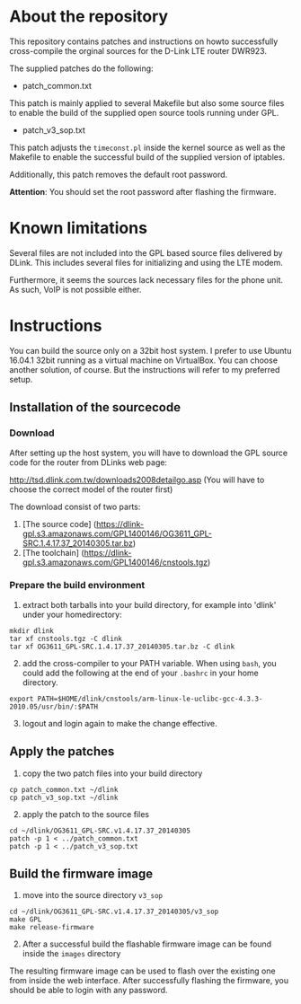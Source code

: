 # About the repository

This repository contains patches and instructions on howto successfully cross-compile the orginal sources
for the D-Link LTE router DWR923.

The supplied patches do the following:

- patch_common.txt

This patch is mainly applied to several Makefile but also some source files to enable the build of the supplied 
open source tools running under GPL.

- patch_v3_sop.txt

This patch adjusts the `timeconst.pl` inside the kernel source as well as the Makefile to enable the successful build of
the supplied version of iptables.

Additionally, this patch removes the default root password.

**Attention**: You should set the root password after flashing the firmware.

# Known limitations

Several files are not included into the GPL based source files delivered by DLink. This includes several files for
initializing and using the LTE modem.

Furthermore, it seems the sources lack necessary files for the phone unit. As such, VoIP is not possible either.

# Instructions

You can build the source only on a 32bit host system. I prefer to use Ubuntu 16.04.1 32bit running as a virtual machine on VirtualBox. You can choose another solution, of course. But the instructions will refer to my preferred setup.

## Installation of the sourcecode

### Download

After setting up the host system, you will have to download the GPL source code for the router from DLinks web page:

<http://tsd.dlink.com.tw/downloads2008detailgo.asp> (You will have to choose the correct model of the router first)

The download consist of two parts:

1. [The source code] (https://dlink-gpl.s3.amazonaws.com/GPL1400146/OG3611_GPL-SRC.1.4.17.37_20140305.tar.bz)
2. [The toolchain] (https://dlink-gpl.s3.amazonaws.com/GPL1400146/cnstools.tgz)

### Prepare the build environment

1. extract both tarballs into your build directory, for example into 'dlink' under your homedirectory:

```
mkdir dlink
tar xf cnstools.tgz -C dlink
tar xf OG3611_GPL-SRC.1.4.17.37_20140305.tar.bz -C dlink
```

2. add the cross-compiler to your PATH variable. When using `bash`, you could add the following at
the end of your `.bashrc` in your home directory.

```
export PATH=$HOME/dlink/cnstools/arm-linux-le-uclibc-gcc-4.3.3-2010.05/usr/bin/:$PATH
```

3. logout and login again to make the change effective.

## Apply the patches

1. copy the two patch files into your build directory

```
cp patch_common.txt ~/dlink
cp patch_v3_sop.txt ~/dlink
```

2. apply the patch to the source files
```
cd ~/dlink/OG3611_GPL-SRC.v1.4.17.37_20140305
patch -p 1 < ../patch_common.txt
patch -p 1 < ../patch_v3_sop.txt
```

## Build the firmware image

1. move into the source directory `v3_sop`
```
cd ~/dlink/OG3611_GPL-SRC.v1.4.17.37_20140305/v3_sop
make GPL
make release-firmware
```

2. After a successful build the flashable firmware image can be found inside the `images` directory

The resulting firmware image can be used to flash over the existing one from inside the web interface. After 
successfully flashing the firmware, you should be able to login with any password.
